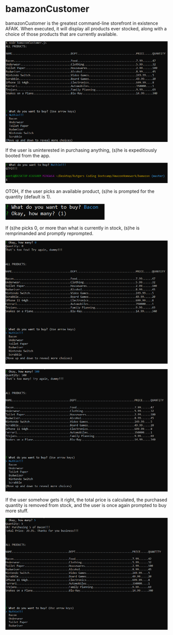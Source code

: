 # bamazonCustomer

bamazonCustomer is the greatest command-line storefront in existence AFAIK. When executed, it will display all products ever stocked, along with a choice of those products that are currently available.

![main](https://github.com/dimparato/bamazon/blob/master/screenshots/main.png)

If the user is uninterested in purchasing anything, (s)he is expeditiously booted from the app.

![gtfo](https://github.com/dimparato/bamazon/blob/master/screenshots/gtfo.png)

OTOH, if the user picks an available product, (s)he is prompted for the quantity (default is 1).

![howMany](https://github.com/dimparato/bamazon/blob/master/screenshots/howMany.png)

If (s)he picks 0, or more than what is currently in stock, (s)he is remprimanded and promptly reprompted.

![tooFew](https://github.com/dimparato/bamazon/blob/master/screenshots/tooFew.png)

![tooMany](https://github.com/dimparato/bamazon/blob/master/screenshots/tooMany.png)

If the user somehow gets it right, the total price is calculated, the purchased quantity is removed from stock, and the user is once again prompted to buy more stuff.

![purchase](https://github.com/dimparato/bamazon/blob/master/screenshots/purchase.png)